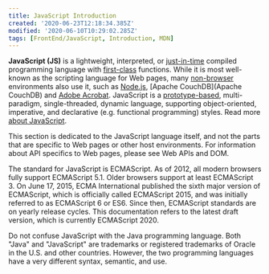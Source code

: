 ```yaml
---
title: JavaScript Introduction
created: '2020-06-23T12:18:34.385Z'
modified: '2020-06-10T10:29:02.285Z'
tags: [FrontEnd/JavaScript, Introduction, MDN]
---
```


**JavaScript (JS)** is a lightweight, interpreted, or [just-in-time](https://en.wikipedia.org/wiki/Just-in-time_compilation) compiled programming language with [first-class](https://developer.mozilla.org/en-US/docs/Glossary/First-class_Function) functions. While it is most well-known as the scripting language for Web pages, many [non-browser](https://en.wikipedia.org/wiki/JavaScript#Uses_outside_Web_pages) environments also use it, such as [Node.js](https://developer.mozilla.org/en-US/docs/Glossary/Node.js), [Apache CouchDB](Apache CouchDB) and [Adobe Acrobat](http://www.adobe.com/devnet/acrobat/javascript.html). JavaScript is a [prototype-based](https://developer.mozilla.org/en-US/docs/Glossary/Prototype-based_programming), multi-paradigm, single-threaded, dynamic language, supporting object-oriented, imperative, and declarative (e.g. functional programming) styles. Read more [about JavaScript](https://developer.mozilla.org/en-US/docs/Web/JavaScript/About_JavaScript).

This section is dedicated to the JavaScript language itself, and not the parts that are specific to Web pages or other host environments. For information about API specifics to Web pages, please see Web APIs and DOM.

The standard for JavaScript is ECMAScript. As of 2012, all modern browsers fully support ECMAScript 5.1. Older browsers support at least ECMAScript 3. On June 17, 2015, ECMA International published the sixth major version of ECMAScript, which is officially called ECMAScript 2015, and was initially referred to as ECMAScript 6 or ES6. Since then, ECMAScript standards are on yearly release cycles. This documentation refers to the latest draft version, which is currently ECMAScript 2020.

Do not confuse JavaScript with the Java programming language. Both "Java" and "JavaScript" are trademarks or registered trademarks of Oracle in the U.S. and other countries. However, the two programming languages have a very different syntax, semantic, and use.